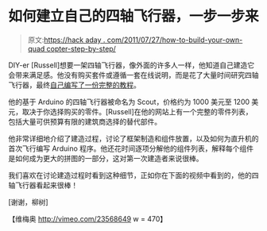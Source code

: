 # 如何建立自己的四轴飞行器，一步一步来

> 原文:[https://hack aday . com/2011/07/27/how-to-build-your-own-quad copter-step-by-step/](https://hackaday.com/2011/07/27/how-to-build-your-own-quadcopter-step-by-step/)

DIY-er [Russell]想要一架四轴飞行器，像外面的许多人一样，他知道自己建造它会带来满足感。他没有购买套件或遵循一套在线说明，而是花了大量时间研究四轴飞行器，最终[自己编写了一份完整的教程](http://www.scoutuav.com/)。

他的基于 Arduino 的四轴飞行器被命名为 Scout，价格约为 1000 美元至 1200 美元，取决于你选择购买的零件。[Russell]在他的网站上有一个完整的零件列表，包括大量可供预算有限的建筑商选择的替代部件。

他非常详细地介绍了建造过程，讨论了框架制造和组件放置，以及如何为直升机的首次飞行编写 Arduino 程序。他还花时间逐项分解他的组件列表，解释每个组件是如何成为更大的拼图的一部分，这对第一次建造者来说很棒。

我们喜欢在讨论建造过程时看到这种细节，正如你在下面的视频中看到的，他的四轴飞行器看起来很棒！

[谢谢，柳树]

【维梅奥 http://vimeo.com/23568649 w = 470】